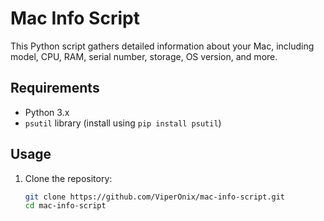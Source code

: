 # Mac Info Script

This Python script gathers detailed information about your Mac, including model, CPU, RAM, serial number, storage, OS version, and more.

## Requirements

- Python 3.x
- `psutil` library (install using `pip install psutil`)

## Usage

1. Clone the repository:
   ```bash
   git clone https://github.com/ViperOnix/mac-info-script.git
   cd mac-info-script
